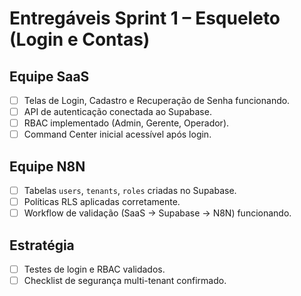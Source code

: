 # Entregáveis Sprint 1 – Esqueleto (Login e Contas)

## Equipe SaaS
- [ ] Telas de Login, Cadastro e Recuperação de Senha funcionando.
- [ ] API de autenticação conectada ao Supabase.
- [ ] RBAC implementado (Admin, Gerente, Operador).
- [ ] Command Center inicial acessível após login.

## Equipe N8N
- [ ] Tabelas `users`, `tenants`, `roles` criadas no Supabase.
- [ ] Políticas RLS aplicadas corretamente.
- [ ] Workflow de validação (SaaS → Supabase → N8N) funcionando.

## Estratégia
- [ ] Testes de login e RBAC validados.
- [ ] Checklist de segurança multi-tenant confirmado.
